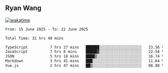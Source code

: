 ## Ryan Wang

[![wakatime](https://wakatime.com/badge/user/6f4ce45f-b03c-4eb3-b701-4b95e0885d94.svg)](https://wakatime.com/@6f4ce45f-b03c-4eb3-b701-4b95e0885d94)

<!--START_SECTION:waka-->

```txt
From: 15 June 2025 - To: 22 June 2025

Total Time: 31 hrs 40 mins

TypeScript          7 hrs 27 mins   ██████░░░░░░░░░░░░░░░░░░░   23.56 %
JavaScript          7 hrs 8 mins    █████▓░░░░░░░░░░░░░░░░░░░   22.54 %
JSON                5 hrs 18 mins   ████▒░░░░░░░░░░░░░░░░░░░░   16.74 %
Markdown            3 hrs 41 mins   ███░░░░░░░░░░░░░░░░░░░░░░   11.64 %
Vue.js              2 hrs 47 mins   ██▒░░░░░░░░░░░░░░░░░░░░░░   08.80 %
```

<!--END_SECTION:waka-->
